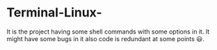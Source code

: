 # Terminal-Linux-
It is the project having some shell commands with some options in it.
It might have some bugs in it also code is redundant at some points 😃.
